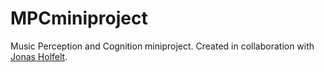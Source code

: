 # MPCminiproject
Music Perception and Cognition miniproject. Created in collaboration with [Jonas Holfelt](https://github.com/jholfelt).
